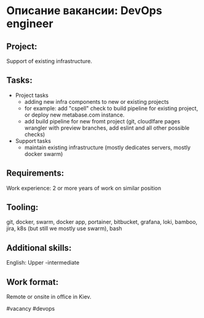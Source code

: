 # Описание вакансии: DevOps engineer
## Project: 
Support of existing infrastructure.
## Tasks: 
- Project tasks
	- adding new infra components to new or existing projects
	- for example: add "cspell" check to build pipeline for existing project, or deploy new metabase.com instance.
	- add build pipeline for new fromt project (git, cloudlfare pages wrangler with preview branches, add eslint and all other possible checks)
- Support tasks
	- maintain existing infrastructure (mostly dedicates servers, mostly docker swarm)
## Requirements:
Work experience: 2 or more years of work on similar position
## Tooling: 
git, docker, swarm, docker app, portainer, bitbucket, grafana, loki, bamboo, jira, k8s (but still we mostly use swarm), bash


## Additional skills: 
English:  Upper -intermediate 

## Work format: 
Remote or onsite in office in Kiev.

#vacancy #devops